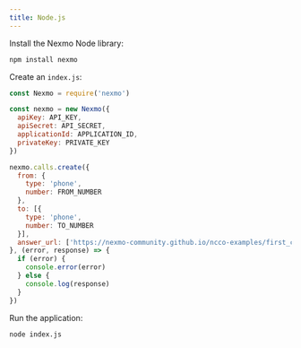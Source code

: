 ```yaml
---
title: Node.js
---
```


Install the Nexmo Node library:

```bash
npm install nexmo
```

Create an `index.js`:

```js
const Nexmo = require('nexmo')

const nexmo = new Nexmo({
  apiKey: API_KEY,
  apiSecret: API_SECRET,
  applicationId: APPLICATION_ID,
  privateKey: PRIVATE_KEY
})

nexmo.calls.create({
  from: {
    type: 'phone',
    number: FROM_NUMBER
  },
  to: [{
    type: 'phone',
    number: TO_NUMBER
  }],
  answer_url: ['https://nexmo-community.github.io/ncco-examples/first_call_talk.json']
}, (error, response) => {
  if (error) {
    console.error(error)
  } else {
    console.log(response)
  }
})

```

Run the application:

```bash
node index.js
```
